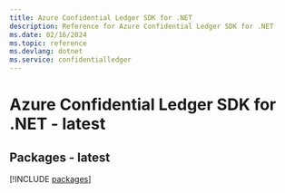 ```yaml
---
title: Azure Confidential Ledger SDK for .NET
description: Reference for Azure Confidential Ledger SDK for .NET
ms.date: 02/16/2024
ms.topic: reference
ms.devlang: dotnet
ms.service: confidentialledger
---
```

# Azure Confidential Ledger SDK for .NET - latest
## Packages - latest
[!INCLUDE [packages](confidential-ledger-index.md)]